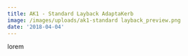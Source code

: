 ```yaml
---
title: AK1 - Standard Layback AdaptaKerb
image: /images/uploads/ak1-standard layback_preview.png
date: '2018-04-04'
---
```

lorem
